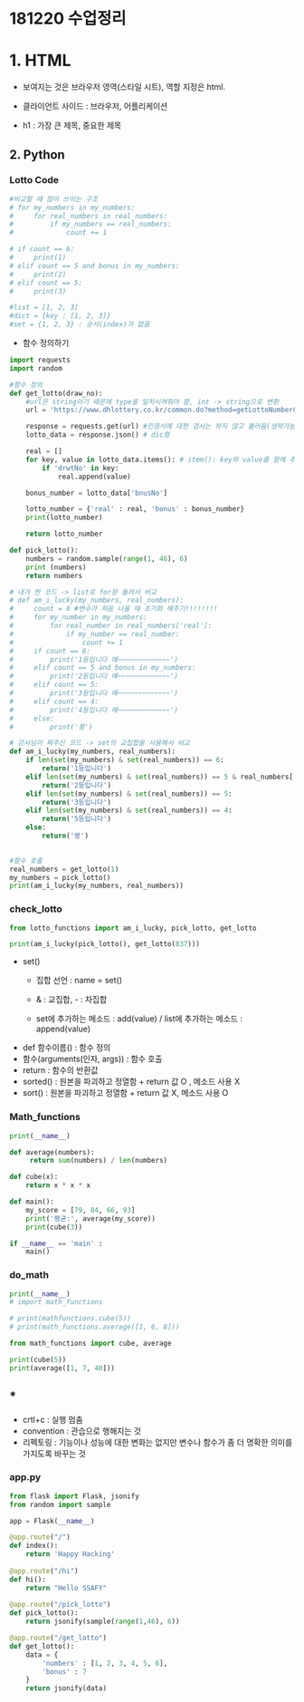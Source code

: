 # 181220 수업정리

# 1. HTML

* 보여지는 것은 브라우저 영역(스타일 시트), 역할 지정은  html.
* 클라이언트 사이드 : 브라우저, 어플리케이션

* h1 : 가장 큰 제목, 중요한 제목

## 2. Python

### Lotto Code

```python
#비교할 때 많이 쓰이는 구조
# for my_numbers in my_numbers:
#     for real_numbers in real_numbers:
#         if my_numbers == real_numbers:
#             count += 1

# if count == 6:
#     print(1)
# elif count == 5 and bonus in my_numbers:
#     print(2)
# elif count == 5:
#     print(3)
```

```python
#list = [1, 2, 3]
#dict = {key : [1, 2, 3]}
#set = {1, 2, 3} : 순서(index)가 없음
```



* 함수 정의하기

```python
import requests
import random

#함수 정의
def get_lotto(draw_no):
    #url은 string이기 때문에 type을 일치시켜줘야 함, int -> string으로 변환
    url = 'https://www.dhlottery.co.kr/common.do?method=getLottoNumber&drwNo='+ str(draw_no)

    response = requests.get(url) #인증서에 대한 검사는 하지 않고 불러옴(생략가능)
    lotto_data = response.json() # dic형

    real = []
    for key, value in lotto_data.items(): # item(): key와 value를 함께 추출함
        if 'drwtNo' in key:
            real.append(value) 

    bonus_number = lotto_data['bnusNo']

    lotto_number = {'real' : real, 'bonus' : bonus_number}
    print(lotto_number)

    return lotto_number

def pick_lotto():
    numbers = random.sample(range(1, 46), 6)
    print (numbers)
    return numbers

# 내가 짠 코드 -> list로 for문 돌려서 비교
# def am_i_lucky(my_numbers, real_numbers):
#     count = 0 #변수가 처음 나올 때 초기화 해주기!!!!!!!!
#     for my_number in my_numbers:
#         for real_number in real_numbers['real']:
#             if my_number == real_number:
#                 count += 1
#     if count == 6:
#         print('1등입니다 예~~~~~~~~~~~~~')
#     elif count == 5 and bonus in my_numbers:
#         print('2등입니다 예~~~~~~~~~~~~~')
#     elif count == 5:
#         print('3등입니다 예~~~~~~~~~~~~~')
#     elif count == 4:
#         print('4등입니다 예~~~~~~~~~~~~~')
#     else:
#         print('꽝')

# 강사님이 짜주신 코드 -> set의 교집합을 사용해서 비교
def am_i_lucky(my_numbers, real_numbers):
    if len(set(my_numbers) & set(real_numbers)) == 6:
        return('1등입니다')
    elif len(set(my_numbers) & set(real_numbers)) == 5 & real_numbers['bonus'] in my_numbers:
        return('2등입니다')
    elif len(set(my_numbers) & set(real_numbers)) == 5:
        return('3등입니다')
    elif len(set(my_numbers) & set(real_numbers)) == 4:
        return('5등입니다')
    else:
        return('꽝')
    

#함수 호출
real_numbers = get_lotto(1)
my_numbers = pick_lotto()
print(am_i_lucky(my_numbers, real_numbers))
```

### check_lotto

```python
from lotto_functions import am_i_lucky, pick_lotto, get_lotto

print(am_i_lucky(pick_lotto(), get_lotto(837)))
```

* set()
  * 집합 선언 : name = set()

  * & : 교집합, - : 차집합
  * set에 추가하는 메소드 : add(value) / list에 추가하는 메소드 : append(value)
* def 함수이름() : 함수 정의
* 함수(arguments(인자, args)) :  함수 호출
* return : 함수의 반환값
* sorted() : 원본을 파괴하고 정열함 + return 값 O , 메소드 사용 X
* sort() : 원본을 파괴하고 정열함 + return 값 X, 메소드 사용 O 

### Math_functions

```python
print(__name__) 

def average(numbers):
     return sum(numbers) / len(numbers)

def cube(x):
    return x * x * x

def main():
    my_score = [79, 84, 66, 93]
    print('평균:', average(my_score))
    print(cube(3))

if __name__ == 'main' :
    main()
```

### do_math

```python
print(__name__)
# import math_functions

# print(mathfunctions.cube(5))
# print(math_functions.average([1, 6, 8]))

from math_functions import cube, average

print(cube(5))
print(average([1, 7, 40]))
```



## *

* crtl+c : 실행 멈춤
* convention : 관습으로 행해지는 것 
* 리펙토링 : 기능이나 성능에 대한 변화는 없지만 변수나 함수가 좀 더 명확한 의미를 가지도록 바꾸는 것

### app.py

```python
from flask import Flask, jsonify
from random import sample

app = Flask(__name__)

@app.route("/")
def index():
    return 'Happy Hacking'
    
@app.route("/hi")
def hi():
    return "Hello SSAFY"
    
@app.route("/pick_lotto")
def pick_lotto():
    return jsonify(sample(range(1,46), 6))

@app.route("/get_lotto")
def get_lotto():
    data = {
        'numbers' : [1, 2, 3, 4, 5, 6],
        'bonus' : 7
    }
    return jsonify(data)
```

